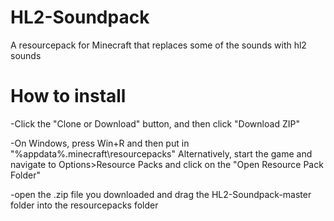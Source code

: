 # HL2-Soundpack
 A resourcepack for Minecraft that replaces some of the sounds with hl2 sounds
# How to install
-Click the "Clone or Download" button, and then click "Download ZIP"

-On Windows, press Win+R and then put in "%appdata%\.minecraft\resourcepacks"
Alternatively, start the game and navigate to Options>Resource Packs and click on the "Open Resource Pack Folder"

-open the .zip file you downloaded and drag the HL2-Soundpack-master folder into the resourcepacks folder
